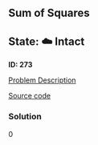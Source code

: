## Sum of Squares

## State: :cloud: **Intact**

**ID: 273**

[Problem Description](https://projecteuler.net/problem=273)

[Source code](main.cpp)

### Solution
0
